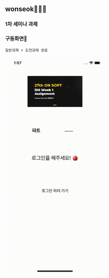 ## wonseok🙋🏽‍♂️
### 1차 세미나 과제
### 구동화면📲
`일반과제 + 도전과제 완료`

<img height="700" src="/Assignment/SOPT27_week1_assignment/SOPT27_week1_assignment/soptweek1assignment.gif">
